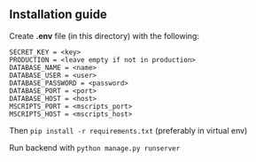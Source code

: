 ## Installation guide

Create **.env** file (in this directory) with the following:

```
SECRET_KEY = <key>
PRODUCTION = <leave empty if not in production>
DATABASE_NAME = <name>
DATABASE_USER = <user>
DATABASE_PASSWORD = <password>
DATABASE_PORT = <port>
DATABASE_HOST = <host>
MSCRIPTS_PORT = <mscripts_port>
MSCRIPTS_HOST = <mscripts_host>
```

Then `pip install -r requirements.txt` (preferably in virtual env)

Run backend with `python manage.py runserver`
